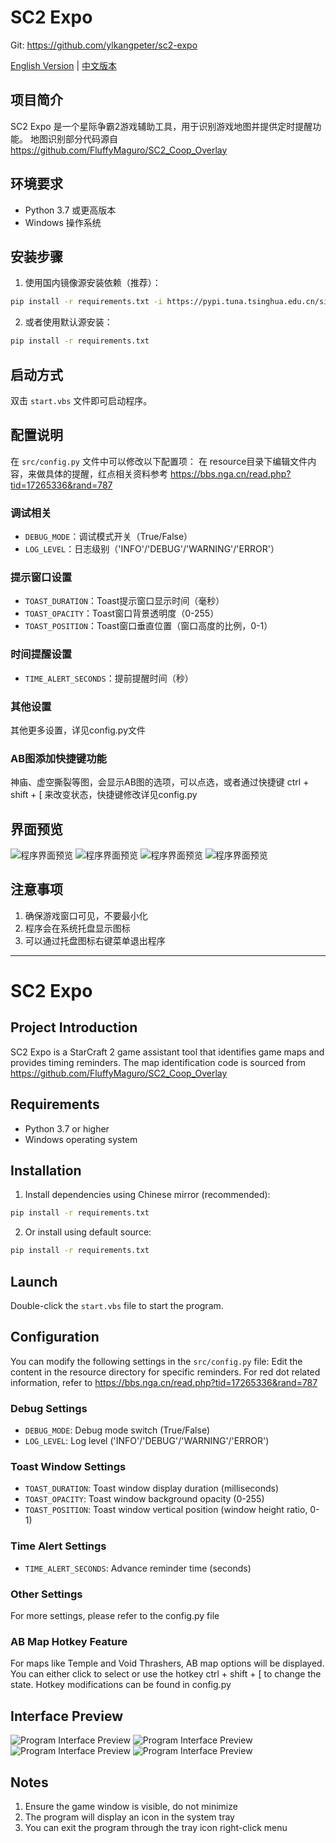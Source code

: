 # SC2 Expo
Git: https://github.com/ylkangpeter/sc2-expo

[English Version](#english) | [中文版本](#chinese)

<a name="chinese"></a>
## 项目简介
SC2 Expo 是一个星际争霸2游戏辅助工具，用于识别游戏地图并提供定时提醒功能。 地图识别部分代码源自 https://github.com/FluffyMaguro/SC2_Coop_Overlay

## 环境要求
- Python 3.7 或更高版本
- Windows 操作系统

## 安装步骤
1. 使用国内镜像源安装依赖（推荐）：
```bash
pip install -r requirements.txt -i https://pypi.tuna.tsinghua.edu.cn/simple
```

2. 或者使用默认源安装：
```bash
pip install -r requirements.txt
```

## 启动方式
双击 `start.vbs` 文件即可启动程序。

## 配置说明
在 `src/config.py` 文件中可以修改以下配置项：
在 resource目录下编辑文件内容，来做具体的提醒，红点相关资料参考 https://bbs.nga.cn/read.php?tid=17265336&rand=787

### 调试相关
- `DEBUG_MODE`：调试模式开关（True/False）
- `LOG_LEVEL`：日志级别（'INFO'/'DEBUG'/'WARNING'/'ERROR'）

### 提示窗口设置
- `TOAST_DURATION`：Toast提示窗口显示时间（毫秒）
- `TOAST_OPACITY`：Toast窗口背景透明度（0-255）
- `TOAST_POSITION`：Toast窗口垂直位置（窗口高度的比例，0-1）
  
### 时间提醒设置
- `TIME_ALERT_SECONDS`：提前提醒时间（秒）

### 其他设置
其他更多设置，详见config.py文件

### AB图添加快捷键功能
神庙、虚空撕裂等图，会显示AB图的选项，可以点选，或者通过快捷键 ctrl + shift + [ 来改变状态，快捷键修改详见config.py

## 界面预览
![程序界面预览](img/sample.png)
![程序界面预览](img/背板.png)
![程序界面预览](img/替换随机指挥官.png)
![程序界面预览](img/未配置指挥官.png)

## 注意事项
1. 确保游戏窗口可见，不要最小化
2. 程序会在系统托盘显示图标
3. 可以通过托盘图标右键菜单退出程序

---

<a name="english"></a>
# SC2 Expo

## Project Introduction
SC2 Expo is a StarCraft 2 game assistant tool that identifies game maps and provides timing reminders. The map identification code is sourced from https://github.com/FluffyMaguro/SC2_Coop_Overlay

## Requirements
- Python 3.7 or higher
- Windows operating system

## Installation
1. Install dependencies using Chinese mirror (recommended):
```bash
pip install -r requirements.txt
```

2. Or install using default source:
```bash
pip install -r requirements.txt
```

## Launch
Double-click the `start.vbs` file to start the program.

## Configuration
You can modify the following settings in the `src/config.py` file:
Edit the content in the resource directory for specific reminders. For red dot related information, refer to https://bbs.nga.cn/read.php?tid=17265336&rand=787

### Debug Settings
- `DEBUG_MODE`: Debug mode switch (True/False)
- `LOG_LEVEL`: Log level ('INFO'/'DEBUG'/'WARNING'/'ERROR')

### Toast Window Settings
- `TOAST_DURATION`: Toast window display duration (milliseconds)
- `TOAST_OPACITY`: Toast window background opacity (0-255)
- `TOAST_POSITION`: Toast window vertical position (window height ratio, 0-1)

### Time Alert Settings
- `TIME_ALERT_SECONDS`: Advance reminder time (seconds)

### Other Settings
For more settings, please refer to the config.py file

### AB Map Hotkey Feature
For maps like Temple and Void Thrashers, AB map options will be displayed. You can either click to select or use the hotkey ctrl + shift + [ to change the state. Hotkey modifications can be found in config.py

## Interface Preview
![Program Interface Preview](img/sample.png)
![Program Interface Preview](img/背板.png)
![Program Interface Preview](img/替换随机指挥官.png)
![Program Interface Preview](img/未配置指挥官.png)

## Notes
1. Ensure the game window is visible, do not minimize
2. The program will display an icon in the system tray
3. You can exit the program through the tray icon right-click menu
